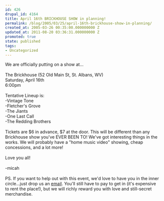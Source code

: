 ```yaml
---
id: 426
drupal_id: 4164
title: April 16th BRICKHOUSE SHOW in planning!
permalink: /blog/2005/03/25/april-16th-brickhouse-show-in-planning/
created_at: 2005-03-26 00:35:00.000000000 Z
updated_at: 2011-08-20 03:36:31.000000000 Z
promoted: true
state: published
tags:
- Uncategorized
---
```

We are officially putting on a show at...<br /><br />The Brickhouse (52 Old Main St, St. Albans, WV)<br />Saturday, April 16th<br />6:00pm<br /><br />Tentative Lineup is:<br />-Vintage Tone<br />-Fletcher's Grove<br />-The Jiants<br />-One Last Call<br />-The Redding Brothers<br /><br />Tickets are $6 in advance, $7 at the door. This will be different than any Brickhouse show you've EVER BEEN TO! We've got interesting things in the works. We will probably have a "home music video" showing, cheap concessions, and a lot more!<br /><br />Love you all!<br /><br />-micah<br /><br />PS. If you want to help out with this event, we'd love to have you in the inner circle...just drop us an <a href="mailto:micahtredding@yahoo.com">email</a>. You'll still have to pay to get in (it's expensive to rent the place!), but we will richly reward you with love and still-secret merchandise.
